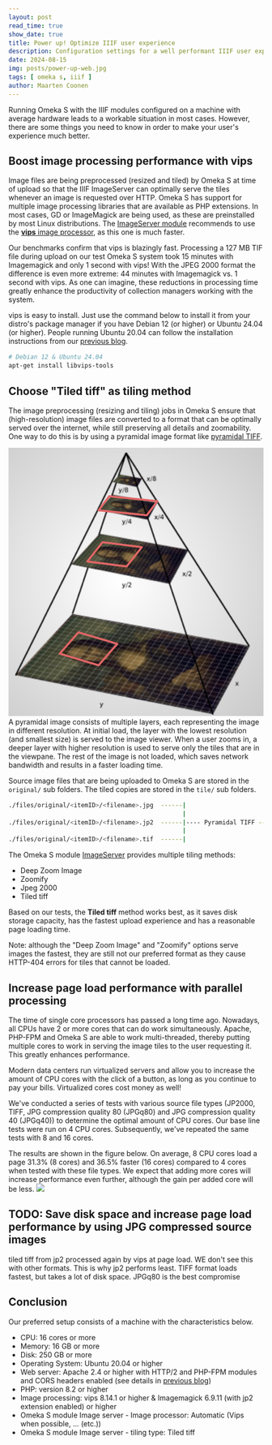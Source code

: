 ```yaml
---
layout: post
read_time: true
show_date: true
title: Power up! Optimize IIIF user experience
description: Configuration settings for a well performant IIIF user experience with Omeka S 
date: 2024-08-15
img: posts/power-up-web.jpg
tags: [ omeka s, iiif ]
author: Maarten Coonen
---
```


Running Omeka S with the IIIF modules configured on a machine with average hardware leads to a workable situation in most cases. 
However, there are some things you need to know in order to make your user's experience much better. 


## Boost image processing performance with vips
Image files are being preprocessed (resized and tiled) by Omeka S at time of upload so that the IIIF ImageServer can 
optimally serve the tiles whenever an image is requested over HTTP. Omeka S has support for multiple image processing
libraries that are available as PHP extensions. In most cases, GD or ImageMagick are being used, as these are preinstalled by 
most Linux distributions. The [ImageServer module](https://omeka.org/s/modules/ImageServer/) recommends to use the 
[**vips** image processor](https://www.libvips.org/), as this one is much faster.

Our benchmarks confirm that vips is blazingly fast. Processing a 127 MB TIF file during upload on our test Omeka S system
took 15 minutes with Imagemagick and only 1 second with vips! With the JPEG 2000 format the difference is even more extreme:
44 minutes with Imagemagick vs. 1 second with vips.
As one can imagine, these reductions in processing time greatly enhance the productivity of collection managers working
with the system. 

vips is easy to install. Just use the command below to install it from your distro's package manager if you have 
Debian 12 (or higher) or Ubuntu 24.04 (or higher). People running Ubuntu 20.04 can follow the installation instructions
from our [previous blog](./installing-iiif-with-omekas.html).
```bash
# Debian 12 & Ubuntu 24.04
apt-get install libvips-tools
```

## Choose "Tiled tiff" as tiling method
The image preprocessing (resizing and tiling) jobs in Omeka S ensure that (high-resolution) image files are converted 
to a format that can be optimally served over the internet, while still preserving all details and zoomability. One way
to do this is by using a pyramidal image format like [pyramidal TIFF](https://training.iiif.io/iiif-online-workshop/day-two/fileformats.html).

![pyramidal tiff](assets/img/posts/pyramidal-format.png)
A pyramidal image consists of multiple layers, each representing the image in different resolution. At initial load, 
the layer with the lowest resolution (and smallest size) is served to the image viewer. When a user zooms in, a deeper layer
with higher resolution is used to serve only the tiles that are in the viewpane. The rest of the image is not loaded, which
saves network bandwidth and results in a faster loading time.

Source image files that are being uploaded to Omeka S are stored in the `original/` sub folders. The tiled copies are
stored in the `tile/` sub folders.
```bash
./files/original/<itemID>/<filename>.jpg  ------|
                                                |
./files/original/<itemID>/<filename>.jp2  ------|---- Pyramidal TIFF ----> ./files/tile/<itemID>/<filename>.tif
                                                |
./files/original/<itemID>/<filename>.tif  ------|
```

The Omeka S module [ImageServer](https://omeka.org/s/modules/ImageServer/) provides multiple tiling methods:
- Deep Zoom Image
- Zoomify
- Jpeg 2000
- Tiled tiff

Based on our tests, the **Tiled tiff** method works best, as it saves disk storage capacity, has the fastest upload experience
and has a reasonable page loading time. 

Note: although the "Deep Zoom Image" and "Zoomify" options serve images the fastest, they are still not our preferred format
as they cause HTTP-404 errors for tiles that cannot be loaded. 


## Increase page load performance with parallel processing
The time of single core processors has passed a long time ago. Nowadays, all CPUs have 2 or more cores that can do work 
simultaneously. Apache, PHP-FPM and Omeka S are able to work multi-threaded, thereby putting multiple cores to work in
serving the image tiles to the user requesting it. This greatly enhances performance. 

Modern data centers run virtualized servers and allow you to increase the amount of CPU cores with the click of a
button, as long as you continue to pay your bills. Virtualized cores cost money as well!

We've conducted a series of tests with various source file types (JP2000, TIFF, JPG compression quality 80 (JPGq80) and
JPG compression quality 40 (JPGq40)) to determine the optimal amount of CPU cores. Our base line tests were run on 4 CPU
cores. Subsequently, we've repeated the same tests with 8 and 16 cores.

The results are shown in the figure below. On average, 8 CPU cores load a page 31.3% (8 cores) and 36.5% faster 
(16 cores) compared to 4 cores when tested with these file types. We expect that adding more cores will increase performance
even further, although the gain per added core will be less.
![]("assets/img/posts/testing-cpu-cores.png)


## TODO: Save disk space and increase page load performance by using JPG compressed source images
tiled tiff from jp2 processed again by vips at page load. WE don't see this with other formats. This is why jp2 performs least.
TIFF format loads fastest, but takes a lot of disk space.
JPGq80 is the best compromise


## Conclusion
Our preferred setup consists of a machine with the characteristics below.

- CPU: 16 cores or more
- Memory: 16 GB or more
- Disk: 250 GB or more
- Operating System: Ubuntu 20.04 or higher
- Web server: Apache 2.4 or higher with HTTP/2 and PHP-FPM modules and CORS headers enabled (see details in [previous blog](./installing-iiif-with-omekas.html))
- PHP: version 8.2 or higher
- Image processing: vips 8.14.1 or higher & Imagemagick 6.9.11 (with jp2 extension enabled) or higher
- Omeka S module Image server - Image processor: Automatic (Vips when possible, ... (etc.))
- Omeka S module Image server - tiling type: Tiled tiff